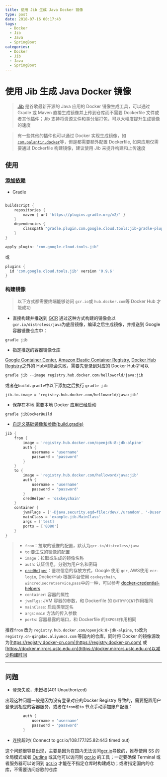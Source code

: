 ```yaml
---
title: 使用 Jib 生成 Java Docker 镜像
type: post
date: 2018-07-16 00:17:43
tags:
  - Docker
  - Jib
  - Java
  - SpringBoot
categories:
  - Docker
  - Jib
  - Java
  - SpringBoot
---
```


# 使用 Jib 生成 Java Docker 镜像

> [Jib](https://github.com/GoogleContainerTools/jib) 是谷歌最新开源的 Java 应用的 Docker 镜像生成工具，可以通过 Gradle 或 Maven 直接生成镜像并上传到仓库而不需要 Dockerfile 文件或者其他插件；Jib 支持将资源文件和类分层打包，可以大幅度提升生成镜像的速度

> 有一些其他的插件也可以通过 Docker 实现生成镜像，如[`com.palantir.docker`](https://helloworlde.github.io/2018/04/08/Docker-%E6%9E%84%E5%BB%BA-SpringBoot-%E5%BA%94%E7%94%A8/)等，但是都需要额外配置 Dockerfile, 如果应用仅需要通过 Dockerfile 构建镜像，建议使用 Jib 来提升构建和上传速度

## 使用

### [添加依赖](https://plugins.gradle.org/plugin/com.google.cloud.tools.jib)

- Gradle

```gradle

buildscript {
    repositories {
        maven { url 'https://plugins.gradle.org/m2/' }
    }
    dependencies {
        classpath "gradle.plugin.com.google.cloud.tools:jib-gradle-plugin:0.9.6"
    }
}

apply plugin: "com.google.cloud.tools.jib"

```

或

```gradle
plugins {
  id 'com.google.cloud.tools.jib' version '0.9.6'
}
```

### 构建镜像

> 以下方式都需要终端能够访问 `gcr.io`或 `hub.docker.com`等 Docker Hub 才能成功

- 直接构建并推送到 [GCR](https://cloud.google.com/container-registry/)
  通过这种方式构建的镜像会以`gcr.io/distroless/java`为底层镜像，编译之后生成镜像，并推送到 Google 容器镜像仓库中：

```gradle
gradle jib
```

- 指定推送的容器镜像仓库

[Google Container Center](https://cloud.google.com/container-registry/), [Amazon Elastic Container Registry](https://aws.amazon.com/ecr/), [Docker Hub Registry](https://hub.docker.com/)之外的 Hub可能会失败，需要先登录到对应的 Docker Hub才可以

```gradle
gradle jib --image registry.hub.docker.com/helloworld/java:jib
```

或者在`build.gradle`中以下添加之后执行 `gradle jib`

```
jib.to.image = 'registry.hub.docker.com/helloworld/java:jib'
```

- 保存在本地
  需要本地 Docker 应用已经启动

```
gradle jibDockerBuild
```

- [自定义基础镜像和参数(build.gradle)](https://github.com/GoogleContainerTools/jib/tree/master/jib-gradle-plugin#extended-usage)

```gradle
jib {
    from {
        image = 'registry.hub.docker.com/openjdk:8-jdk-alpine'
        auth {
            username = 'username'
            password = 'password'
        }
    }
    to {
        image = 'registry.hub.docker.com/helloword/java:jib'
        auth {
            username = 'username'
            password = 'password'
        }
        credHelper = 'osxkeychain'
    }
    container {
        jvmFlags = ['-Djava.security.egd=file:/dev/./urandom', '-Duser.timezone=GMT+08']
        mainClass = 'example.jib.MainClass'
        args = ['test]
        ports = ['8080']
    }
}
```

> - `from`：拉取的镜像的配置，默认为`gcr.io/distroless/java`
> - `to`:要生成的镜像的配置
> - `image`：拉取或生成的镜像名称
> - `auth`: 认证信息，分别为用户名和密码
> - [`credHelper`](https://github.com/GoogleContainerTools/jib/tree/master/jib-gradle-plugin#authentication-methods)：鉴权信息的存放方式，Google 使用 `gcr`, AWS使用 `ecr-login`, DockerHub 根据平台使用 `osxkeychain`, `wincred`,`secretservice`,`pass`中的一种，可以参考 [docker-credential-helpers](https://github.com/docker/docker-credential-helpers)
> - `container`: 容器的属性
> - `jvmFlgs`: JVM 容器的参数，和 Dockerfile 的 `ENTRYPOINT`作用相同
> - `mainClass`: 启动类限定名
> - `args`: `main` 方法的传入参数
> - `ports`: 容器暴露的端口，和 Dockerfile 的`EXPOSE`作用相同

推荐`from` 改为 `registry.hub.docker.com/openjdk:8-jdk-alpine`, `to`改为 `registry.cn-qingdao.aliyuncs.com` 等国内的仓库，同时将 Docker 的镜像源改为[https://registry.docker-cn.com](https://registry.docker-cn.com) 或 [https://docker.mirrors.ustc.edu.cn](https://docker.mirrors.ustc.edu.cn)以减少构建时间

---

## 问题

- 登录失败，未授权(401 Unauthorized)

出现这种问题一般是因为没有登录对应的Docker Registry 导致的，需要配置用户登录到相应的容器服务，或者在`from`和`to` 节点手动添加账户配置：

```gradle
        auth {
            username = 'username'
            password = 'password'
        }
```

- 连接超时( Connect to gcr.io/108.177.125.82:443 timed out)

这个问题很容易出现，主要是因为在国内无法访问[gcr.io](https://gcr.io)导致的，推荐使用 SS 的全局模式或者 [Outline](https://www.getoutline.org/en/home) 或其他可以访问到 [gcr.io](https://gcr.io) 的工具；一定要确保 Terminal 或者服务器可以访问到 [gcr.io](https://gcr.io) 才能在不指定仓库时构建成功；或者指定国内的仓库，不需要访问谷歌的仓库
